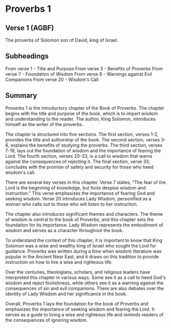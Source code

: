 # Proverbs 1

## Verse 1 (AGBF)

The proverbs of Solomon son of David, king of Israel.

## Subheadings

From verse 1 - Title and Purpose
From verse 3 - Benefits of Proverbs
From verse 7 - Foundation of Wisdom
From verse 8 - Warnings against Evil Companions
From verse 20 - Wisdom's Call

## Summary

Proverbs 1 is the introductory chapter of the Book of Proverbs. The chapter begins with the title and purpose of the book, which is to impart wisdom and understanding to the reader. The author, King Solomon, introduces himself as the writer of the proverbs.

The chapter is structured into five sections. The first section, verses 1-2, provides the title and authorship of the book. The second section, verses 3-6, explains the benefits of studying the proverbs. The third section, verses 7-19, lays out the foundation of wisdom and the importance of fearing the Lord. The fourth section, verses 20-33, is a call to wisdom that warns against the consequences of rejecting it. The final section, verse 33, concludes with the promise of safety and security for those who heed wisdom's call.

There are several key verses in this chapter. Verse 7 states, "The fear of the Lord is the beginning of knowledge, but fools despise wisdom and instruction." This verse emphasizes the importance of fearing God and seeking wisdom. Verse 20 introduces Lady Wisdom, personified as a woman who calls out to those who will listen to her instruction.

The chapter also introduces significant themes and characters. The theme of wisdom is central to the book of Proverbs, and this chapter sets the foundation for its importance. Lady Wisdom represents the embodiment of wisdom and serves as a character throughout the book.

To understand the context of this chapter, it is important to know that King Solomon was a wise and wealthy king of Israel who sought the Lord for guidance. Proverbs was written during a time when wisdom literature was popular in the Ancient Near East, and it draws on this tradition to provide instruction on how to live a wise and righteous life.

Over the centuries, theologians, scholars, and religious leaders have interpreted this chapter in various ways. Some see it as a call to heed God's wisdom and reject foolishness, while others see it as a warning against the consequences of sin and evil companions. There are also debates over the identity of Lady Wisdom and her significance in the book.

Overall, Proverbs 1 lays the foundation for the book of Proverbs and emphasizes the importance of seeking wisdom and fearing the Lord. It serves as a guide to living a wise and righteous life and reminds readers of the consequences of ignoring wisdom.